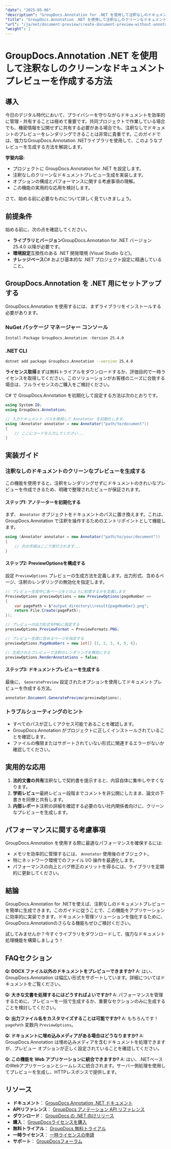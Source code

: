 ```yaml
---
"date": "2025-05-06"
"description": "GroupDocs.Annotation for .NET を使用して注釈なしのドキュメント プレビューを生成し、共同プロジェクトにおけるプライバシーと明確性を確保する方法を学習します。"
"title": "GroupDocs.Annotation .NET を使用して注釈なしのクリーンなドキュメントプレビューを作成する方法"
"url": "/ja/net/document-preview/create-document-preview-without-annotations-groupdocs-dotnet/"
"weight": 1
---
```


# GroupDocs.Annotation .NET を使用して注釈なしのクリーンなドキュメントプレビューを作成する方法

## 導入

今日のデジタル時代において、プライバシーを守りながらドキュメントを効率的に管理・共有することは極めて重要です。共同プロジェクトで作業している場合でも、機密情報を公開せずに共有する必要がある場合でも、注釈なしでドキュメントのプレビューをレンダリングできることは非常に貴重です。このガイドでは、強力なGroupDocs.Annotation .NETライブラリを使用して、このようなプレビューを生成する方法を解説します。

**学習内容:**
- プロジェクトに GroupDocs.Annotation for .NET を設定します。
- 注釈なしのクリーンなドキュメントプレビュー生成を実装します。
- オプションの構成とパフォーマンスに関する考慮事項の理解。
- この機能の実用的な応用を検討します。

さて、始める前に必要なものについて詳しく見ていきましょう。

## 前提条件

始める前に、次の点を確認してください。
- **ライブラリとバージョン**GroupDocs.Annotation for .NET バージョン 25.4.0 以降が必要です。
- **環境設定**互換性のある .NET 開発環境 (Visual Studio など)。
- **ナレッジベース**C# および基本的な .NET プロジェクト設定に精通していること。

## GroupDocs.Annotation を .NET 用にセットアップする

GroupDocs.Annotation を使用するには、まずライブラリをインストールする必要があります。

### NuGet パッケージ マネージャー コンソール
```shell
Install-Package GroupDocs.Annotation -Version 25.4.0
```

### .NET CLI
```bash
dotnet add package GroupDocs.Annotation --version 25.4.0
```

**ライセンス取得**まずは無料トライアルをダウンロードするか、評価目的で一時ライセンスを取得してください。このソリューションがお客様のニーズに合致する場合は、フルライセンスのご購入をご検討ください。

C# で GroupDocs.Annotation を初期化して設定する方法は次のとおりです。

```csharp
using System.IO;
using GroupDocs.Annotation;

// 入力ドキュメント パスを使用して Annotator を初期化します。
using (Annotator annotator = new Annotator("path/to/document"))
{
    // ここにコードを入力してください...
}
```

## 実装ガイド

### 注釈なしのドキュメントのクリーンなプレビューを生成する

この機能を使用すると、注釈をレンダリングせずにドキュメントのきれいなプレビューを作成できるため、明確で整理されたビューが保証されます。

#### ステップ1: アノテーターを初期化する
まず、 `Annotator` オブジェクトをドキュメントのパスに置き換えます。これは、GroupDocs.Annotation で注釈を操作するためのエントリポイントとして機能します。

```csharp
using (Annotator annotator = new Annotator("path/to/your/document"))
{
    // 次の手順はここで実行されます...
}
```

#### ステップ2: PreviewOptionsを構成する

設定 `PreviewOptions` プレビューの生成方法を定義します。出力形式、含めるページ、注釈のレンダリングの無効化を指定します。

```csharp
// プレビュー生成中に各ページをどのように処理するかを定義します
PreviewOptions previewOptions = new PreviewOptions(pageNumber =>
{
    var pagePath = $"output_directory\\result{pageNumber}.png";
    return File.Create(pagePath);
});

// プレビューの出力形式をPNGに設定する
previewOptions.PreviewFormat = PreviewFormats.PNG;

// プレビュー生成に含めるページを指定する
previewOptions.PageNumbers = new int[] {1, 2, 3, 4, 5, 6};

// 生成されたプレビューで注釈のレンダリングを無効にする
previewOptions.RenderAnnotations = false;
```

#### ステップ3: ドキュメントプレビューを生成する

最後に、 `GeneratePreview` 設定されたオプションを使用してドキュメントプレビューを作成する方法。

```csharp
annotator.Document.GeneratePreview(previewOptions);
```

### トラブルシューティングのヒント
- すべてのパスが正しくアクセス可能であることを確認します。
- GroupDocs.Annotation がプロジェクトに正しくインストールされていることを確認します。
- ファイルの権限またはサポートされていない形式に関連するエラーがないか確認してください。

## 実用的な応用

1. **法的文書の共有**注釈なしで契約書を提示すると、内容自体に集中しやすくなります。
2. **学術レビュー**最終レビュー段階までコメントを非公開にしたまま、論文の下書きを同僚と共有します。
3. **内部レポート**注釈の詳細を確認する必要のない社内関係者向けに、クリーンなプレビューを生成します。

## パフォーマンスに関する考慮事項

GroupDocs.Annotation を使用する際に最適なパフォーマンスを確保するには:
- メモリを効率的に管理するには、 `Annotator` 使用後のオブジェクト。
- 特にネットワーク環境でのファイル I/O 操作を最適化します。
- パフォーマンスの向上とバグ修正のメリットを得るには、ライブラリを定期的に更新してください。

## 結論

GroupDocs.Annotation for .NETを使えば、注釈なしのドキュメントプレビューを簡単に生成できます。このガイドに従うことで、この機能をアプリケーションに効率的に実装できます。ドキュメント管理ソリューションを強化するために、GroupDocs.Annotationのさらなる機能もぜひご検討ください。

試してみませんか？今すぐライブラリをダウンロードして、強力なドキュメント処理機能を構築しましょう！

## FAQセクション

**Q: DOCX ファイル以外のドキュメントをプレビューできますか?**
A: はい、GroupDocs.Annotation は幅広い形式をサポートしています。詳細についてはドキュメントをご覧ください。

**Q: 大きな文書を処理するにはどうすればよいですか?**
A: パフォーマンスを管理するために、プレビューを一括で生成するか、重要なセクションのみに生成することを検討してください。

**Q: 出力ファイル名をカスタマイズすることは可能ですか?**
A: もちろんです！ `pagePath` 変数内 `PreviewOptions`。

**Q: ドキュメントに埋め込みメディアがある場合はどうなりますか?**
A: GroupDocs.Annotation は埋め込みメディアを含むドキュメントを処理できますが、プレビュー オプションが正しく設定されていることを確認してください。

**Q: この機能を Web アプリケーションに統合できますか?**
A: はい、.NETベースのWebアプリケーションとシームレスに統合されます。サーバー側処理を使用してプレビューを生成し、HTTPレスポンスで提供します。

## リソース
- **ドキュメント**： [GroupDocs.Annotation .NET ドキュメント](https://docs.groupdocs.com/annotation/net/)
- **APIリファレンス**： [GroupDocs アノテーション API リファレンス](https://reference.groupdocs.com/annotation/net/)
- **ダウンロード**： [GroupDocs の .NET 向けリリース](https://releases.groupdocs.com/annotation/net/)
- **購入**： [GroupDocsライセンスを購入](https://purchase.groupdocs.com/buy)
- **無料トライアル**： [GroupDocs 無料トライアル](https://releases.groupdocs.com/annotation/net/)
- **一時ライセンス**： [一時ライセンスの申請](https://purchase.groupdocs.com/temporary-license/)
- **サポート**： [GroupDocsフォーラム](https://forum.groupdocs.com/c/annotation/)